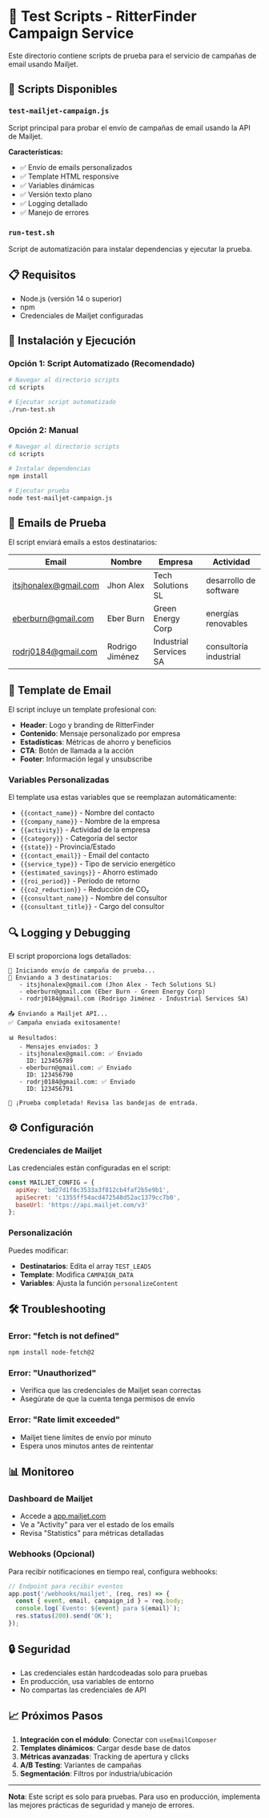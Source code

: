 # 📧 Test Scripts - RitterFinder Campaign Service

Este directorio contiene scripts de prueba para el servicio de campañas de email usando Mailjet.

## 🚀 Scripts Disponibles

### `test-mailjet-campaign.js`
Script principal para probar el envío de campañas de email usando la API de Mailjet.

**Características:**
- ✅ Envío de emails personalizados
- ✅ Template HTML responsive
- ✅ Variables dinámicas
- ✅ Versión texto plano
- ✅ Logging detallado
- ✅ Manejo de errores

### `run-test.sh`
Script de automatización para instalar dependencias y ejecutar la prueba.

## 📋 Requisitos

- Node.js (versión 14 o superior)
- npm
- Credenciales de Mailjet configuradas

## 🔧 Instalación y Ejecución

### Opción 1: Script Automatizado (Recomendado)

```bash
# Navegar al directorio scripts
cd scripts

# Ejecutar script automatizado
./run-test.sh
```

### Opción 2: Manual

```bash
# Navegar al directorio scripts
cd scripts

# Instalar dependencias
npm install

# Ejecutar prueba
node test-mailjet-campaign.js
```

## 📧 Emails de Prueba

El script enviará emails a estos destinatarios:

| Email | Nombre | Empresa | Actividad |
|-------|--------|---------|-----------|
| itsjhonalex@gmail.com | Jhon Alex | Tech Solutions SL | desarrollo de software |
| eberburn@gmail.com | Eber Burn | Green Energy Corp | energías renovables |
| rodrj0184@gmail.com | Rodrigo Jiménez | Industrial Services SA | consultoría industrial |

## 🎨 Template de Email

El script incluye un template profesional con:

- **Header**: Logo y branding de RitterFinder
- **Contenido**: Mensaje personalizado por empresa
- **Estadísticas**: Métricas de ahorro y beneficios
- **CTA**: Botón de llamada a la acción
- **Footer**: Información legal y unsubscribe

### Variables Personalizadas

El template usa estas variables que se reemplazan automáticamente:

- `{{contact_name}}` - Nombre del contacto
- `{{company_name}}` - Nombre de la empresa
- `{{activity}}` - Actividad de la empresa
- `{{category}}` - Categoría del sector
- `{{state}}` - Provincia/Estado
- `{{contact_email}}` - Email del contacto
- `{{service_type}}` - Tipo de servicio energético
- `{{estimated_savings}}` - Ahorro estimado
- `{{roi_period}}` - Período de retorno
- `{{co2_reduction}}` - Reducción de CO₂
- `{{consultant_name}}` - Nombre del consultor
- `{{consultant_title}}` - Cargo del consultor

## 🔍 Logging y Debugging

El script proporciona logs detallados:

```
🚀 Iniciando envío de campaña de prueba...
📧 Enviando a 3 destinatarios:
   - itsjhonalex@gmail.com (Jhon Alex - Tech Solutions SL)
   - eberburn@gmail.com (Eber Burn - Green Energy Corp)
   - rodrj0184@gmail.com (Rodrigo Jiménez - Industrial Services SA)

📤 Enviando a Mailjet API...
✅ Campaña enviada exitosamente!

📊 Resultados:
   - Mensajes enviados: 3
   - itsjhonalex@gmail.com: ✅ Enviado
     ID: 123456789
   - eberburn@gmail.com: ✅ Enviado
     ID: 123456790
   - rodrj0184@gmail.com: ✅ Enviado
     ID: 123456791

🎉 ¡Prueba completada! Revisa las bandejas de entrada.
```

## ⚙️ Configuración

### Credenciales de Mailjet

Las credenciales están configuradas en el script:

```javascript
const MAILJET_CONFIG = {
  apiKey: 'bd27d1f8c3533a3f812cb4faf2b5e9b1',
  apiSecret: 'c1355ff54acd472548d52ac1379cc7b0',
  baseUrl: 'https://api.mailjet.com/v3'
};
```

### Personalización

Puedes modificar:

- **Destinatarios**: Edita el array `TEST_LEADS`
- **Template**: Modifica `CAMPAIGN_DATA`
- **Variables**: Ajusta la función `personalizeContent`

## 🛠️ Troubleshooting

### Error: "fetch is not defined"
```bash
npm install node-fetch@2
```

### Error: "Unauthorized"
- Verifica que las credenciales de Mailjet sean correctas
- Asegúrate de que la cuenta tenga permisos de envío

### Error: "Rate limit exceeded"
- Mailjet tiene límites de envío por minuto
- Espera unos minutos antes de reintentar

## 📊 Monitoreo

### Dashboard de Mailjet
- Accede a [app.mailjet.com](https://app.mailjet.com)
- Ve a "Activity" para ver el estado de los emails
- Revisa "Statistics" para métricas detalladas

### Webhooks (Opcional)
Para recibir notificaciones en tiempo real, configura webhooks:

```javascript
// Endpoint para recibir eventos
app.post('/webhooks/mailjet', (req, res) => {
  const { event, email, campaign_id } = req.body;
  console.log(`Evento: ${event} para ${email}`);
  res.status(200).send('OK');
});
```

## 🔒 Seguridad

- Las credenciales están hardcodeadas solo para pruebas
- En producción, usa variables de entorno
- No compartas las credenciales de API

## 📈 Próximos Pasos

1. **Integración con el módulo**: Conectar con `useEmailComposer`
2. **Templates dinámicos**: Cargar desde base de datos
3. **Métricas avanzadas**: Tracking de apertura y clicks
4. **A/B Testing**: Variantes de campañas
5. **Segmentación**: Filtros por industria/ubicación

---

**Nota**: Este script es solo para pruebas. Para uso en producción, implementa las mejores prácticas de seguridad y manejo de errores. 